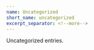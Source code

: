 ```yaml
---
name: Uncategorized
short_name: uncategorized
excerpt_separator: <!--more-->
---
```


Uncategorized entries.
<!--more-->
